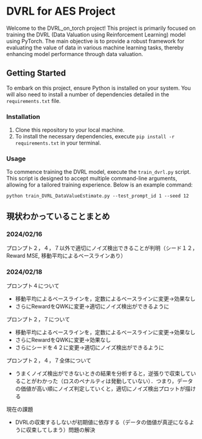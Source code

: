 # DVRL for AES Project

Welcome to the DVRL_on_torch project! This project is primarily focused on training the DVRL (Data Valuation using Reinforcement Learning) model using PyTorch. The main objective is to provide a robust framework for evaluating the value of data in various machine learning tasks, thereby enhancing model performance through data valuation.

## Getting Started

To embark on this project, ensure Python is installed on your system. You will also need to install a number of dependencies detailed in the `requirements.txt` file.

### Installation

1. Clone this repository to your local machine.
2. To install the necessary dependencies, execute `pip install -r requirements.txt` in your terminal.

### Usage

To commence training the DVRL model, execute the `train_dvrl.py` script. This script is designed to accept multiple command-line arguments, allowing for a tailored training experience. Below is an example command:
```
python train_DVRL_DataValueEstimate.py --test_prompt_id 1 --seed 12
```

## 現状わかっていることまとめ
### 2024/02/16
プロンプト２，４，７以外で適切にノイズ検出できることが判明（シード１２，Reward MSE, 移動平均によるベースラインあり）
### 2024/02/18
プロンプト４について
- 移動平均によるベースラインを，定数によるベースラインに変更→効果なし
- さらにRewardをQWKに変更→適切にノイズ検出ができるように

プロンプト２，７について
- 移動平均によるベースラインを，定数によるベースラインに変更→効果なし
- さらにRewardをQWKに変更→効果なし
- さらにシードを４２に変更→適切にノイズ検出ができるように

プロンプト２，４，７全体について
- うまくノイズ検出ができないときの結果を分析すると，逆張りで収束していることがわかった（ロスのペナルティは発動していない）．つまり，データの価値が高い順にノイズ判定していくと，適切にノイズ検出プロットが描ける

現在の課題
- DVRLの収束するしないが初期値に依存する（データの価値が真逆になるように収束してしまう）問題の解決
